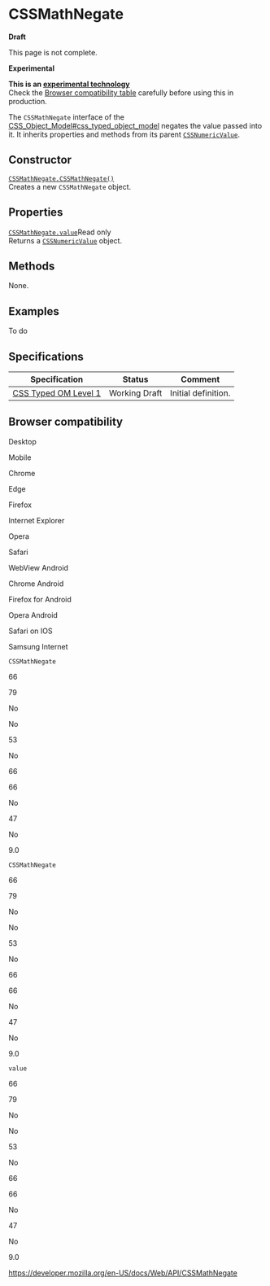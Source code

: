 # CSSMathNegate

**Draft**

This page is not complete.

**Experimental**

**This is an [experimental technology](https://developer.mozilla.org/en-US/docs/MDN/Guidelines/Conventions_definitions#experimental)**  
Check the [Browser compatibility table](#browser_compatibility) carefully before using this in production.

The `CSSMathNegate` interface of the [CSS_Object_Model\#css_typed_object_model](css_object_model#css_typed_object_model) negates the value passed into it. It inherits properties and methods from its parent [`CSSNumericValue`](cssnumericvalue).

## Constructor

[`CSSMathNegate.CSSMathNegate()`](cssmathnegate/cssmathnegate)  
Creates a new `CSSMathNegate` object.

## Properties

[`CSSMathNegate.value`](cssmathnegate/value)<span class="badge inline readonly">Read only </span>  
Returns a [`CSSNumericValue`](cssnumericvalue) object.

## Methods

None.

## Examples

To do

## Specifications

<table><thead><tr class="header"><th>Specification</th><th>Status</th><th>Comment</th></tr></thead><tbody><tr class="odd"><td><a href="https://drafts.css-houdini.org/css-typed-om-1/">CSS Typed OM Level 1</a></td><td><span class="spec-wd">Working Draft</span></td><td>Initial definition.</td></tr></tbody></table>

## Browser compatibility

Desktop

Mobile

Chrome

Edge

Firefox

Internet Explorer

Opera

Safari

WebView Android

Chrome Android

Firefox for Android

Opera Android

Safari on IOS

Samsung Internet

`CSSMathNegate`

66

79

No

No

53

No

66

66

No

47

No

9.0

`CSSMathNegate`

66

79

No

No

53

No

66

66

No

47

No

9.0

`value`

66

79

No

No

53

No

66

66

No

47

No

9.0

<a href="https://developer.mozilla.org/en-US/docs/Web/API/CSSMathNegate" class="_attribution-link">https://developer.mozilla.org/en-US/docs/Web/API/CSSMathNegate</a>
